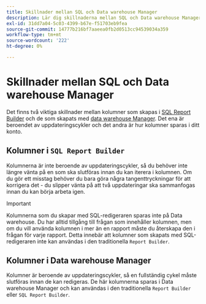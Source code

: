 ```yaml
---
title: Skillnader mellan SQL och Data warehouse Manager
description: Lär dig skillnaderna mellan SQL och Data warehouse Manager.
exl-id: 31dd7a04-5c03-4399-b67e-f51703eb9fea
source-git-commit: 14777b216bf7aaeea0fb2d0513cc94539034a359
workflow-type: tm+mt
source-wordcount: '222'
ht-degree: 0%

---
```


# Skillnader mellan SQL och Data warehouse Manager

Det finns två viktiga skillnader mellan kolumner som skapas i [SQL Report Builder](../dev-reports/sql-rpt-bldr.md) och de som skapats med [data warehouse Manager](../data-warehouse-mgr/creating-calculated-columns.md). Det ena är beroendet av uppdateringscykler och det andra är hur kolumner sparas i ditt konto.

## Kolumner i `SQL Report Builder`

Kolumnerna är inte beroende av uppdateringscykler, så du behöver inte längre vänta på en som ska slutföras innan du kan iterera i kolumnen. Om du gör ett misstag behöver du bara göra några tangenttryckningar för att korrigera det - du slipper vänta på att två uppdateringar ska sammanfogas innan du kan börja arbeta igen.

>[!IMPORTANT]
>
>Kolumnerna som du skapar med SQL-redigeraren sparas inte på Data warehouse. Du har alltid tillgång till frågan som innehåller kolumnen, men om du vill använda kolumnen i mer än en rapport måste du återskapa den i frågan för varje rapport. Detta innebär att kolumner som skapats med SQL-redigeraren inte kan användas i den traditionella `Report Builder`.

## Kolumner i Data warehouse Manager

Kolumner är beroende av uppdateringscykler, så en fullständig cykel måste slutföras innan de kan redigeras. De här kolumnerna sparas i Data warehouse Manager och kan användas i den traditionella `Report Builder` eller `SQL Report Builder`.

